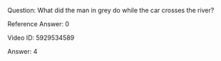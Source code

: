 Question: What did the man in grey do while the car crosses the river?

Reference Answer: 0

Video ID: 5929534589

Answer: 4

